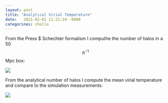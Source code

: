 ```yaml
---
layout: post
title: "Analytical Virial Temperature"
date:   2021-02-01 11:21:24 -0800
categorines: cholla
---
```




From the Press $ Schechter formalism I computhe the number of halos in a 50 $$h^{-1}$$Mpc box:


<img src="{{ site.url }}assets/images/N_halos_in_box.png">



From the analytical number of halos I compute the mean virial temperature and compare to the simulation measurements:


<img src="{{ site.url }}assets/images/virial_temperature_log_analytical.png">
